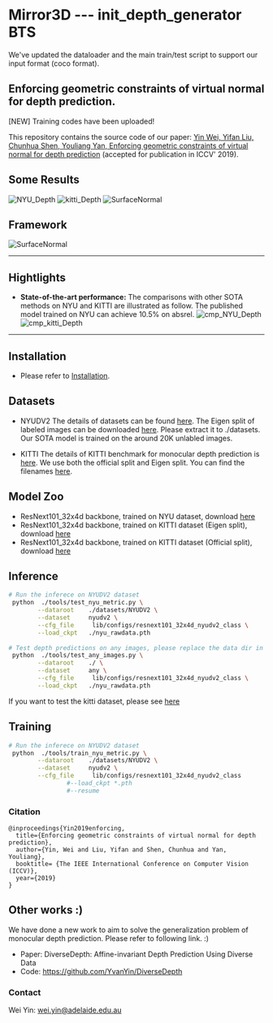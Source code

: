 # Mirror3D --- init_depth_generator BTS

We've updated the dataloader and the main train/test script to support our input format (coco format).

## Enforcing geometric constraints of virtual normal for depth prediction.

[NEW] Training codes have been uploaded!


This repository contains the source code of our paper:
[Yin Wei, Yifan Liu, Chunhua Shen, Youliang Yan, Enforcing geometric constraints of virtual normal for depth prediction](https://arxiv.org/abs/1907.12209) (accepted for publication in ICCV' 2019).

## Some Results

![NYU_Depth](./examples/nyu_gif.gif)
![kitti_Depth](./examples/kitti_gif.gif)
![SurfaceNormal](./examples/surface_normal.jpg)


## Framework
![SurfaceNormal](./examples/framework.jpg)
****
## Hightlights
- **State-of-the-art performance:** The comparisons with other SOTA methods on NYU and KITTI are illustrated as follow. The published model trained on NYU can achieve 10.5% on absrel.
![cmp_NYU_Depth](./examples/cmp_SOTA_NYU.jpg)
![cmp_kitti_Depth](./examples/cmp_SOTA_KITTI.jpg)


****
## Installation
- Please refer to [Installation](./Installation.md).

## Datasets
- NYUDV2
   The details of datasets can be found [here](https://cs.nyu.edu/~silberman/datasets/nyu_depth_v2.html). The Eigen split of labeled images can be downloaded [here](https://cloudstor.aarnet.edu.au/plus/s/G2ckXCJX3pvrzRU). Please extract it to ./datasets. Our SOTA model is trained on the around 20K unlabled images.
    
- KITTI
  The details of KITTI benchmark for monocular depth prediction is [here](http://www.cvlibs.net/datasets/kitti/eval_depth.php?benchmark=depth_prediction). We use both the official split and Eigen split. You can find the filenames [here](https://github.com/mrharicot/monodepth/tree/master/utils/filenames).
  
  
## Model Zoo
- ResNext101_32x4d backbone, trained on NYU dataset, download [here](https://cloudstor.aarnet.edu.au/plus/s/7kdsKYchLdTi53p)
- ResNext101_32x4d backbone, trained on KITTI dataset (Eigen split), download [here](https://cloudstor.aarnet.edu.au/plus/s/eviO16z68cKbip5)
- ResNext101_32x4d backbone, trained on KITTI dataset (Official split), download [here](https://cloudstor.aarnet.edu.au/plus/s/pqIxORtFrVOFoea)



  
## Inference

```bash
# Run the inferece on NYUDV2 dataset
 python  ./tools/test_nyu_metric.py \
		--dataroot    ./datasets/NYUDV2 \
		--dataset     nyudv2 \
		--cfg_file     lib/configs/resnext101_32x4d_nyudv2_class \
		--load_ckpt   ./nyu_rawdata.pth 
		
# Test depth predictions on any images, please replace the data dir in test_any_images.py
 python  ./tools/test_any_images.py \
		--dataroot    ./ \
		--dataset     any \
		--cfg_file     lib/configs/resnext101_32x4d_nyudv2_class \
		--load_ckpt   ./nyu_rawdata.pth 
```
If you want to test the kitti dataset, please see [here](./datasets/KITTI/README.md)


## Training

```bash
# Run the inferece on NYUDV2 dataset
 python  ./tools/train_nyu_metric.py \
		--dataroot    ./datasets/NYUDV2 \
		--dataset     nyudv2 \
		--cfg_file     lib/configs/resnext101_32x4d_nyudv2_class 
                #--load_ckpt *.pth
                #--resume		
```	

### Citation

```
@inproceedings{Yin2019enforcing,
  title={Enforcing geometric constraints of virtual normal for depth prediction},
  author={Yin, Wei and Liu, Yifan and Shen, Chunhua and Yan, Youliang},
  booktitle= {The IEEE International Conference on Computer Vision (ICCV)},
  year={2019}
}
```


## Other works :)
We have done a new work to aim to solve the generalization problem of monocular depth prediction. Please refer to following link. :)
- Paper: DiverseDepth: Affine-invariant Depth Prediction Using Diverse Data
- Code: https://github.com/YvanYin/DiverseDepth


### Contact
Wei Yin: wei.yin@adelaide.edu.au

